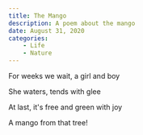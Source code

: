 ```yaml
---
title: The Mango
description: A poem about the mango
date: August 31, 2020
categories:
    - Life
    - Nature
---
```


For weeks we wait, a girl and boy

She waters, tends with glee

At last, it's free and green with joy

A mango from that tree!
